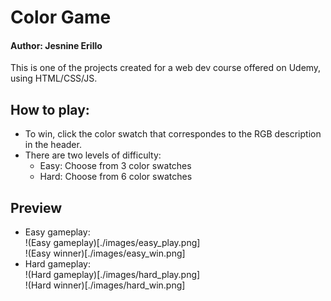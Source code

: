 # Color Game   
#### Author: Jesnine Erillo   
This is one of the projects created for a web dev course offered on Udemy, 
using HTML/CSS/JS.

## How to play:
- To win, click the color swatch that correspondes to the RGB description in
 the header.
- There are two levels of difficulty:
    - Easy: Choose from 3 color swatches
    - Hard: Choose from 6 color swatches
    
## Preview
- Easy gameplay:   
!(Easy gameplay)[./images/easy_play.png]   
!(Easy winner)[./images/easy_win.png]
- Hard gameplay:   
!(Hard gameplay)[./images/hard_play.png]   
!(Hard winner)[./images/hard_win.png]
